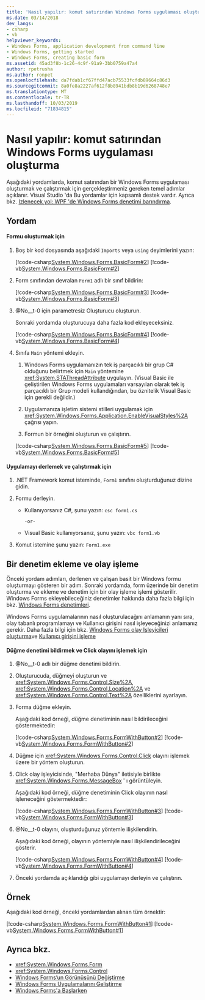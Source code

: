 ```yaml
---
title: 'Nasıl yapılır: komut satırından Windows Forms uygulaması oluşturma'
ms.date: 03/14/2018
dev_langs:
- csharp
- vb
helpviewer_keywords:
- Windows Forms, application development from command line
- Windows Forms, getting started
- Windows Forms, creating basic form
ms.assetid: 45ad3f8b-1c26-4c9f-91a9-3bb0759a47a4
author: rpetrusha
ms.author: ronpet
ms.openlocfilehash: da7fdab1cf67ffd47acb75533fcfdb89664c86d3
ms.sourcegitcommit: 8a0fe8a2227af612f8b8941bdb8b19d6268748e7
ms.translationtype: MT
ms.contentlocale: tr-TR
ms.lasthandoff: 10/03/2019
ms.locfileid: "71834815"
---
```

# <a name="how-to-create-a-windows-forms-application-from-the-command-line"></a>Nasıl yapılır: komut satırından Windows Forms uygulaması oluşturma

Aşağıdaki yordamlarda, komut satırından bir Windows Forms uygulaması oluşturmak ve çalıştırmak için gerçekleştirmeniz gereken temel adımlar açıklanır. Visual Studio 'da Bu yordamlar için kapsamlı destek vardır.  Ayrıca bkz. [Izlenecek yol: WPF 'de Windows Forms denetimi barındırma](../wpf/advanced/walkthrough-hosting-a-windows-forms-control-in-wpf.md).
  
## <a name="procedure"></a>Yordam  
  
#### <a name="to-create-the-form"></a>Formu oluşturmak için  
  
1. Boş bir kod dosyasında aşağıdaki `Imports` veya `using` deyimlerini yazın:  
  
     [!code-csharp[System.Windows.Forms.BasicForm#2](~/samples/snippets/csharp/VS_Snippets_Winforms/System.Windows.Forms.BasicForm/CS/Form1.cs#2)]
     [!code-vb[System.Windows.Forms.BasicForm#2](~/samples/snippets/visualbasic/VS_Snippets_Winforms/System.Windows.Forms.BasicForm/VB/Form1.vb#2)]  
  
2. Form sınıfından devralan `Form1` adlı bir sınıf bildirin:
  
     [!code-csharp[System.Windows.Forms.BasicForm#3](~/samples/snippets/csharp/VS_Snippets_Winforms/System.Windows.Forms.BasicForm/CS/Form1.cs#3)]
     [!code-vb[System.Windows.Forms.BasicForm#3](~/samples/snippets/visualbasic/VS_Snippets_Winforms/System.Windows.Forms.BasicForm/VB/Form1.vb#3)]  
  
3. @No__t-0 için parametresiz Oluşturucu oluşturun.
  
     Sonraki yordamda oluşturucuya daha fazla kod ekleyeceksiniz.
  
     [!code-csharp[System.Windows.Forms.BasicForm#4](~/samples/snippets/csharp/VS_Snippets_Winforms/System.Windows.Forms.BasicForm/CS/Form1.cs#4)]
     [!code-vb[System.Windows.Forms.BasicForm#4](~/samples/snippets/visualbasic/VS_Snippets_Winforms/System.Windows.Forms.BasicForm/VB/Form1.vb#4)]  
  
4. Sınıfa `Main` yöntemi ekleyin.
  
    1. Windows Forms uygulamanızın tek iş parçacıklı bir grup C# olduğunu belirtmek için `Main` yöntemine <xref:System.STAThreadAttribute> uygulayın. (Visual Basic ile geliştirilen Windows Forms uygulamaları varsayılan olarak tek iş parçacıklı bir Grup modeli kullandığından, bu öznitelik Visual Basic için gerekli değildir.)  
  
    2. Uygulamanıza işletim sistemi stilleri uygulamak için <xref:System.Windows.Forms.Application.EnableVisualStyles%2A> çağrısı yapın.  
  
    3. Formun bir örneğini oluşturun ve çalıştırın.  
  
     [!code-csharp[System.Windows.Forms.BasicForm#5](~/samples/snippets/csharp/VS_Snippets_Winforms/System.Windows.Forms.BasicForm/CS/Form1.cs#5)]
     [!code-vb[System.Windows.Forms.BasicForm#5](~/samples/snippets/visualbasic/VS_Snippets_Winforms/System.Windows.Forms.BasicForm/VB/Form1.vb#5)]  
  
#### <a name="to-compile-and-run-the-application"></a>Uygulamayı derlemek ve çalıştırmak için  
  
1. .NET Framework komut isteminde, `Form1` sınıfını oluşturduğunuz dizine gidin.  
  
2. Formu derleyin.  
  
    - Kullanıyorsanız C#, şunu yazın: `csc form1.cs`  
  
         `-or-`  
  
    - Visual Basic kullanıyorsanız, şunu yazın: `vbc form1.vb`  
  
3. Komut istemine şunu yazın: `Form1.exe`  
  
## <a name="adding-a-control-and-handling-an-event"></a>Bir denetim ekleme ve olay işleme

Önceki yordam adımları, derlenen ve çalışan basit bir Windows formu oluşturmayı gösteren bir adım. Sonraki yordamda, form üzerinde bir denetim oluşturma ve ekleme ve denetim için bir olay işleme işlemi gösterilir. Windows Forms ekleyebileceğiniz denetimler hakkında daha fazla bilgi için bkz. [Windows Forms denetimleri](./controls/index.md).
  
 Windows Forms uygulamalarının nasıl oluşturulacağını anlamanın yanı sıra, olay tabanlı programlamayı ve Kullanıcı girişini nasıl işleyeceğinizi anlamanız gerekir. Daha fazla bilgi için bkz. [Windows Forms olay Işleyicileri oluşturma](creating-event-handlers-in-windows-forms.md)ve [Kullanıcı girişini işleme](./controls/handling-user-input.md)  
  
#### <a name="to-declare-a-button-control-and-handle-its-click-event"></a>Düğme denetimi bildirmek ve Click olayını işlemek için  
  
1. @No__t-0 adlı bir düğme denetimi bildirin.  
  
2. Oluşturucuda, düğmeyi oluşturun ve <xref:System.Windows.Forms.Control.Size%2A>, <xref:System.Windows.Forms.Control.Location%2A> ve <xref:System.Windows.Forms.Control.Text%2A> özelliklerini ayarlayın.  
  
3. Forma düğme ekleyin.  
  
     Aşağıdaki kod örneği, düğme denetiminin nasıl bildirileceğini göstermektedir:
  
     [!code-csharp[System.Windows.Forms.FormWithButton#2](~/samples/snippets/csharp/VS_Snippets_Winforms/System.Windows.Forms.FormWithButton/CS/Form1.cs#2)]
     [!code-vb[System.Windows.Forms.FormWithButton#2](~/samples/snippets/visualbasic/VS_Snippets_Winforms/System.Windows.Forms.FormWithButton/VB/Form1.vb#2)]  
  
4. Düğme için <xref:System.Windows.Forms.Control.Click> olayını işlemek üzere bir yöntem oluşturun.  
  
5. Click olay işleyicisinde, "Merhaba Dünya" iletisiyle birlikte <xref:System.Windows.Forms.MessageBox> ' ı görüntüleyin.  
  
     Aşağıdaki kod örneği, düğme denetiminin Click olayının nasıl işleneceğini göstermektedir:
  
     [!code-csharp[System.Windows.Forms.FormWithButton#3](~/samples/snippets/csharp/VS_Snippets_Winforms/System.Windows.Forms.FormWithButton/CS/Form1.cs#3)]
     [!code-vb[System.Windows.Forms.FormWithButton#3](~/samples/snippets/visualbasic/VS_Snippets_Winforms/System.Windows.Forms.FormWithButton/VB/Form1.vb#3)]  
  
6. @No__t-0 olayını, oluşturduğunuz yöntemle ilişkilendirin.  
  
     Aşağıdaki kod örneği, olayının yöntemiyle nasıl ilişkilendirileceğini gösterir.  
  
     [!code-csharp[System.Windows.Forms.FormWithButton#4](~/samples/snippets/csharp/VS_Snippets_Winforms/System.Windows.Forms.FormWithButton/CS/Form1.cs#4)]
     [!code-vb[System.Windows.Forms.FormWithButton#4](~/samples/snippets/visualbasic/VS_Snippets_Winforms/System.Windows.Forms.FormWithButton/VB/Form1.vb#4)]  
  
7. Önceki yordamda açıklandığı gibi uygulamayı derleyin ve çalıştırın.  
  
## <a name="example"></a>Örnek  
 
Aşağıdaki kod örneği, önceki yordamlardan alınan tüm örnektir:
  
 [!code-csharp[System.Windows.Forms.FormWithButton#1](~/samples/snippets/csharp/VS_Snippets_Winforms/System.Windows.Forms.FormWithButton/CS/Form1.cs#1)]
 [!code-vb[System.Windows.Forms.FormWithButton#1](~/samples/snippets/visualbasic/VS_Snippets_Winforms/System.Windows.Forms.FormWithButton/VB/Form1.vb#1)]  
  
## <a name="see-also"></a>Ayrıca bkz.

- <xref:System.Windows.Forms.Form>
- <xref:System.Windows.Forms.Control>
- [Windows Forms’un Görünüşünü Değiştirme](changing-the-appearance-of-windows-forms.md)
- [Windows Forms Uygulamalarını Geliştirme](./advanced/index.md)
- [Windows Forms'a Başlarken](getting-started-with-windows-forms.md)
